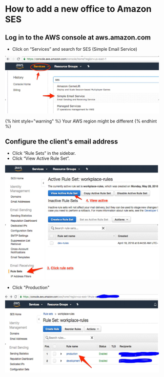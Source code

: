 # How to add a new office to Amazon SES

## Log in to the AWS console at aws.amazon.com

* Click on “Services” and search for SES \(Simple Email Service\)

![](../.gitbook/assets/1.jpg)

{% hint style="warning" %}
Your AWS region might be different
{% endhint %}

## Configure the client's email address

* Click “Rule Sets” in the sidebar.
* Click “View Active Rule Set”.

![](../.gitbook/assets/2.jpg)

* Click "Production"

![](../.gitbook/assets/3-1.jpg)

